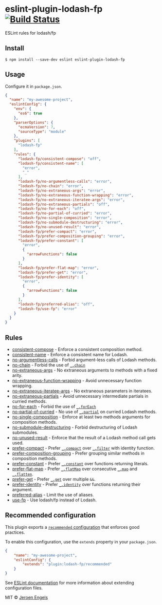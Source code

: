 # eslint-plugin-lodash-fp [![Build Status](https://travis-ci.org/jfmengels/eslint-plugin-lodash-fp.svg?branch=master)](https://travis-ci.org/jfmengels/eslint-plugin-lodash-fp)

ESLint rules for lodash/fp


## Install

```
$ npm install --save-dev eslint eslint-plugin-lodash-fp
```

## Usage

Configure it in `package.json`.

<!-- EXAMPLE_CONFIGURATION:START -->
```json
{
  "name": "my-awesome-project",
  "eslintConfig": {
    "env": {
      "es6": true
    },
    "parserOptions": {
      "ecmaVersion": 7,
      "sourceType": "module"
    },
    "plugins": [
      "lodash-fp"
    ],
    "rules": {
      "lodash-fp/consistent-compose": "off",
      "lodash-fp/consistent-name": [
        "error",
        "_"
      ],
      "lodash-fp/no-argumentless-calls": "error",
      "lodash-fp/no-chain": "error",
      "lodash-fp/no-extraneous-args": "error",
      "lodash-fp/no-extraneous-function-wrapping": "error",
      "lodash-fp/no-extraneous-iteratee-args": "error",
      "lodash-fp/no-extraneous-partials": "off",
      "lodash-fp/no-for-each": "off",
      "lodash-fp/no-partial-of-curried": "error",
      "lodash-fp/no-single-composition": "error",
      "lodash-fp/no-submodule-destructuring": "error",
      "lodash-fp/no-unused-result": "error",
      "lodash-fp/prefer-compact": "error",
      "lodash-fp/prefer-composition-grouping": "error",
      "lodash-fp/prefer-constant": [
        "error",
        {
          "arrowFunctions": false
        }
      ],
      "lodash-fp/prefer-flat-map": "error",
      "lodash-fp/prefer-get": "error",
      "lodash-fp/prefer-identity": [
        "error",
        {
          "arrowFunctions": false
        }
      ],
      "lodash-fp/preferred-alias": "off",
      "lodash-fp/use-fp": "error"
    }
  }
}
```
<!-- EXAMPLE_CONFIGURATION:END -->


## Rules

<!-- RULES:START -->
- [consistent-compose](docs/rules/consistent-compose.md) - Enforce a consistent composition method.
- [consistent-name](docs/rules/consistent-name.md) - Enforce a consistent name for Lodash.
- [no-argumentless-calls](docs/rules/no-argumentless-calls.md) - Forbid argument-less calls of Lodash methods.
- [no-chain](docs/rules/no-chain.md) - Forbid the use of [`_.chain`](https://lodash.com/docs#chain)
- [no-extraneous-args](docs/rules/no-extraneous-args.md) - No extraneous arguments to methods with a fixed arity.
- [no-extraneous-function-wrapping](docs/rules/no-extraneous-function-wrapping.md) - Avoid unnecessary function wrapping.
- [no-extraneous-iteratee-args](docs/rules/no-extraneous-iteratee-args.md) - No extraneous parameters in iteratees.
- [no-extraneous-partials](docs/rules/no-extraneous-partials.md) - Avoid unnecessary intermediate partials in curried methods.
- [no-for-each](docs/rules/no-for-each.md) -  Forbid the use of [`_.forEach`](https://lodash.com/docs#forEach)
- [no-partial-of-curried](docs/rules/no-partial-of-curried.md) - No use of [`_.partial`](https://lodash.com/docs#partial) on curried Lodash methods.
- [no-single-composition](docs/rules/no-single-composition.md) - Enforce at least two methods arguments for composition methods.
- [no-submodule-destructuring](docs/rules/no-submodule-destructuring.md) - Forbid destructuring of Lodash submodules.
- [no-unused-result](docs/rules/no-unused-result.md) - Enforce that the result of a Lodash method call gets used.
- [prefer-compact](docs/rules/prefer-compact.md) - Prefer [`_.compact`](https://lodash.com/docs#compact) over [`_.filter`](https://lodash.com/docs#filter) with identity function.
- [prefer-composition-grouping](docs/rules/prefer-composition-grouping.md) - Prefer grouping similar methods in composition methods.
- [prefer-constant](docs/rules/prefer-constant.md) - Prefer [`_.constant`](https://lodash.com/docs#constant) over functions returning literals.
- [prefer-flat-map](docs/rules/prefer-flat-map.md) - Prefer [`_.flatMap`](https://lodash.com/docs#flatMap) over consecutive [`_.map`](https://lodash.com/docs#map) and [`_.flatten`](https://lodash.com/docs#flatten).
- [prefer-get](docs/rules/prefer-get.md) - Prefer [`_.get`](https://lodash.com/docs#get) over multiple `&&`.
- [prefer-identity](docs/rules/prefer-identity.md) - Prefer [`_.identity`](https://lodash.com/docs#identity) over functions returning their argument.
- [preferred-alias](docs/rules/preferred-alias.md) - Limit the use of aliases.
- [use-fp](docs/rules/use-fp.md) - Use lodash/fp instead of Lodash.

<!-- RULES:END -->

## Recommended configuration

This plugin exports a [`recommended` configuration](index.js) that enforces good practices.

To enable this configuration, use the `extends` property in your `package.json`.

```json
{
	"name": "my-awesome-project",
	"eslintConfig": {
		"extends": "plugin:lodash-fp/recommended"
	}
}
```

See [ESLint documentation](http://eslint.org/docs/user-guide/configuring#extending-configuration-files) for more information about extending configuration files.

MIT © [Jeroen Engels](https://github.com/jfmengels)
